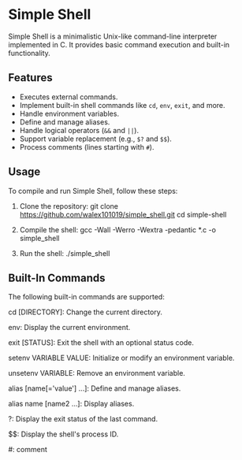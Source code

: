 # Simple Shell

Simple Shell is a minimalistic Unix-like command-line interpreter implemented in C. 
It provides basic command execution and built-in functionality.

## Features

- Executes external commands.
- Implement built-in shell commands like `cd`, `env`, `exit`, and more.
- Handle environment variables.
- Define and manage aliases.
- Handle logical operators (`&&` and `||`).
- Support variable replacement (e.g., `$?` and `$$`).
- Process comments (lines starting with `#`).

## Usage

To compile and run Simple Shell, follow these steps:

1. Clone the repository:
   git clone https://github.com/walex101019/simple_shell.git
   cd simple-shell

2. Compile the shell:
   gcc -Wall -Werro -Wextra -pedantic *.c -o simple_shell

3. Run the shell:
   ./simple_shell


## Built-In Commands

The following built-in commands are supported:

cd [DIRECTORY]: 		Change the current directory.

env: 				Display the current environment.

exit [STATUS]: 			Exit the shell with an optional status code.

setenv VARIABLE VALUE: 		Initialize or modify an environment variable.

unsetenv VARIABLE: 		Remove an environment variable.

alias [name[='value'] ...]: 	Define and manage aliases.

alias name [name2 ...]: 	Display aliases.

?: 				Display the exit status of the last command.

$$: 				Display the shell's process ID.

 #:				comment
